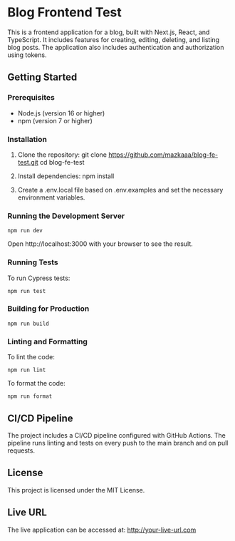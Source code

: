 # Blog Frontend Test

This is a frontend application for a blog, built with Next.js, React, and TypeScript. It includes features for creating, editing, deleting, and listing blog posts. The application also includes authentication and authorization using tokens.

## Getting Started

### Prerequisites

- Node.js (version 16 or higher)
- npm (version 7 or higher)

### Installation

1.  Clone the repository:
    git clone https://github.com/mazkaaa/blog-fe-test.git
    cd blog-fe-test

2.  Install dependencies:
    npm install

3.  Create a .env.local file based on .env.examples and set the necessary environment variables.

### Running the Development Server

    npm run dev

Open http://localhost:3000 with your browser to see the result.

### Running Tests

To run Cypress tests:

    npm run test

### Building for Production

    npm run build

### Linting and Formatting

To lint the code:

    npm run lint

To format the code:

    npm run format

## CI/CD Pipeline

The project includes a CI/CD pipeline configured with GitHub Actions. The pipeline runs linting and tests on every push to the main branch and on pull requests.

## License

This project is licensed under the MIT License.

## Live URL

The live application can be accessed at: http://your-live-url.com

